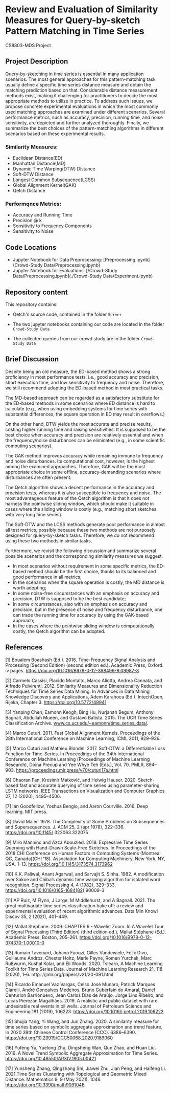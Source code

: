 # Review and Evaluation of Similarity Measures for Query-by-sketch Pattern Matching in Time Series
CS8803-MDS Project

## Project Description

Query-by-sketching in time series is essential in many application scenarios. The most general approaches for this pattern-matching task usually define a specific time series distance measure and obtain the matching prediction based on that. Considerable distance measurement methods exist, making it challenging for practitioners to decide the most appropriate methods to utilize in practice. To address such issues, we propose concrete experimental evaluations in which the most commonly used matching approaches are examined under different scenarios. Several performance metrics, such as accuracy, precision, running time, and noise sensitivity, are depicted and further analyzed thoroughly. Finally, we summarize the best choices of the pattern-matching algorithms in different scenarios based on these experimental results.


### Similarity Measures:

- Euclidean Distance(ED)
- Manhattan Distance(MD)
- Dynamic Time Warping(DTW) Distance
- Soft-DTW Distance
- Longest Common Subsequence(LCSS) 
- Global Alignment Kernel(GAK)
- Qetch Distance

### Performqnce Metrics:

- Accuracy and Running Time 
- Precision @ k
- Sensitivity to Frequency Components
- Sensitivity to Noise

## Code Locations

- Jupyter Notebook for Data Preprocessing: [Preprocessing.ipynb](Crowd-Study Data/Preprocessing.ipynb)
- Jupyter Notebook for Evaluations: [/Crowd-Study Data/Preprocessing.ipynb](./Crowd-Study Data/Experiment.ipynb)

## Repository content

This repository contains:

- Qetch's source code, contained in the folder `Server`

- The two jupyter notebooks containing our code are located in the folder `Crowd-Study Data`

- The collected queries from our crowd study are in the folder `Crowd-Study Data`

## Brief Discussion

Despite being an old measure, the ED-based method shows a strong proficiency in most performance tests, i.e., good accuracy and precision, short execution time, and low sensitivity to frequency and noise. Therefore, we still recommend adopting the ED-based method in most practical tasks. 

The MD-based approach can be regarded as a satisfactory substitute for the ED-based methods in some scenarios where ED distance is hard to calculate (e.g., when using embedding systems for time series with substantial differences, the square operation in ED may result in overflows.) 

On the other hand, DTW yields the most accurate and precise results, costing higher running time and raising sensitivities. It is supposed to be the best choice when accuracy and precision are relatively essential and when the frequency/noise disturbances can be eliminated (e.g., in some scientific computing scenarios). 

The GAK method improves accuracy while remaining immune to frequency and noise disturbances. Its computational cost, however, is the highest among the examined approaches. Therefore, GAK will be the most appropriate choice in some offline, accuracy-demanding scenarios where disturbances are often present. 

The Qetch algorithm shows a decent performance in the accuracy and precision tests, whereas it is also susceptible to frequency and noise. The most advantageous feature of the Qetch algorithm is that it does not harness the pointwise sliding window, which should make it suitable in cases where the sliding window is costly (e.g., matching short sketches with very long time series). 

The Soft-DTW and the LCSS methods generate poor performance in almost all test metrics, possibly because these two methods are not purposely designed for query-by-sketch tasks. Therefore, we do not recommend using these two methods in similar tasks.

Furthermore, we revisit the following discussion and summarize several possible scenarios and the corresponding similarity measures we suggest.

- In most scenarios without requirement in some specific metrics, the ED-based method should be the first choice, thanks to its balanced and good performance in all metrics;
- In the scenarios when the square operation is costly, the MD distance is worth adopting;
- In some noise-free circumstances with an emphasis on accuracy and precision, DTW is supposed to be the best candidate;
- In some circumstances, also with an emphasis on accuracy and precision, but in the presence of noise and frequency disturbance, one can trade the running time for accuracy by using the GAK-based approach;
- In the cases where the pointwise sliding window is computationally costly, the Qetch algorithm can be adopted.

## References
[1] Boualem Boashash (Ed.). 2016. Time-Frequency Signal Analysis and Processing (Second Edition) (second edition ed.). Academic Press, Oxford. iv pages. https://doi.org/10.1016/B978-0-12-398499-9.09987-8

[2] Carmelo Cassisi, Placido Montalto, Marco Aliotta, Andrea Cannata, and Alfredo Pulvirenti. 2012. Similarity Measures and Dimensionality Reduction Techniques for Time Series Data Mining. In Advances in Data Mining Knowledge Discovery and Applications, Adem Karahoca (Ed.). IntechOpen, Rijeka, Chapter 3. https://doi.org/10.5772/49941

[3] Yanping Chen, Eamonn Keogh, Bing Hu, Nurjahan Begum, Anthony Bagnall, Abdullah Mueen, and Gustavo Batista. 2015. The UCR Time Series Classification Archive. www.cs.ucr.edu/~eamonn/time_series_data/.

[4] Marco Cuturi. 2011. Fast Global Alignment Kernels. Proceedings of the 28th International Conference on Machine Learning, ICML 2011, 929–936.

[5] Marco Cuturi and Mathieu Blondel. 2017. Soft-DTW: a Differentiable Loss Function for Time-Series. In Proceedings of the 34th International Conference on Machine Learning (Proceedings of Machine Learning Research), Doina Precup and Yee Whye Teh (Eds.), Vol. 70. PMLR, 894–903. https://proceedings.mlr.press/v70/cuturi17a.html

[6] Chaoran Fan, Kresimir Matković, and Helwig Hauser. 2020. Sketch-based fast and accurate querying of time series using parameter-sharing LSTM networks. IEEE Transactions on Visualization and Computer Graphics 27, 12 (2020), 4495–4506.

[7] Ian Goodfellow, Yoshua Bengio, and Aaron Courville. 2016. Deep learning. MIT press.

[8] David Maier. 1978. The Complexity of Some Problems on Subsequences and Supersequences. J. ACM 25, 2 (apr 1978), 322–336. https://doi.org/10.1145/
322063.322075 

[9] Miro Mannino and Azza Abouzied. 2018. Expressive Time Series Querying with Hand-Drawn Scale-Free Sketches. In Proceedings of the 2018 CHI
Conference on Human Factors in Computing Systems (Montreal QC, Canada)(CHI ’18). Association for Computing Machinery, New York, NY, USA, 1–13. https://doi.org/10.1145/3173574.3173962

[10] K.K. Paliwal, Anant Agarwal, and Sarvajit S. Sinha. 1982. A modification over Sakoe and Chiba’s dynamic time warping algorithm for isolated word recognition. Signal Processing 4, 4 (1982), 329–333. https://doi.org/10.1016/0165-1684(82) 90009-3

[11] AP Ruiz, M Flynn, J Large, M Middlehurst, and A Bagnall. 2021. The great multivariate time series classification bake off: a review and experimental evaluation of recent algorithmic advances. Data Min Knowl Discov 35, 2 (2021), 401–449.

[12] Mallat Stéphane. 2009. CHAPTER 6 - Wavelet Zoom. In A Wavelet Tour of Signal Processing (Third Edition) (third edition ed.), Mallat Stéphane (Ed.). Academic Press, Boston, 205–261. https://doi.org/10.1016/B978-0-12-374370-1.00010-0

[13] Romain Tavenard, Johann Faouzi, Gilles Vandewiele, Felix Divo, Guillaume Androz, Chester Holtz, Marie Payne, Roman Yurchak, Marc Rußwurm, Kushal
Kolar, and Eli Woods. 2020. Tslearn, A Machine Learning Toolkit for Time Series Data. Journal of Machine Learning Research 21, 118 (2020), 1–6. http:
//jmlr.org/papers/v21/20-091.html

[14] Ricardo Emanuel Vaz Vargas, Celso José Munaro, Patrick Marques Ciarelli, André Gonçalves Medeiros, Bruno Guberfain do Amaral, Daniel Centurion Barrionuevo, Jean Carlos Dias de Araújo, Jorge Lins Ribeiro, and Lucas Pierezan Magalhães. 2019. A realistic and public dataset with rare undesirable real events in oil wells. Journal of Petroleum Science and Engineering 181 (2019), 106223. https://doi.org/10.1016/j.petrol.2019.106223

[15] Shujia Yang, Yi Wang, and Jun Zhang. 2020. A similarity measure for time series based on symbolic aggregate approximation and trend feature. In 2020
39th Chinese Control Conference (CCC). 6386–6390. https://doi.org/10.23919/CCC50068.2020.9189060

[16] Yufeng Yu, Yuelong Zhu, Dingsheng Wan, Qun Zhao, and Huan Liu. 2019. A Novel Trend Symbolic Aggregate Approximation for Time Series. https://doi.org/10.48550/ARXIV.1905.00421

[17] Yunsheng Zhang, Qingzhang Shi, Jiawei Zhu, Jian Peng, and Haifeng Li. 2021.Time Series Clustering with Topological and Geometric Mixed Distance. Mathematics 9, 9 (May 2021), 1046. https://doi.org/10.3390/math9091046

